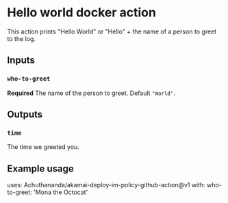 # Hello world docker action

This action prints "Hello World" or "Hello" + the name of a person to greet to the log.

## Inputs

### `who-to-greet`

**Required** The name of the person to greet. Default `"World"`.

## Outputs

### `time`

The time we greeted you.

## Example usage

uses: Achuthananda/akamai-deploy-im-policy-github-action@v1
with:
  who-to-greet: 'Mona the Octocat'
